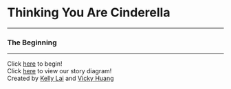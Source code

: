 # Thinking You Are Cinderella
---
### The Beginning
---
Click [here](kicked-out.md) to begin!  
Click [here](https://docs.google.com/drawings/d/1QvLEKpVDfAGo73Y48TotFvrxWsBv1N064SElGMeYmb4/edit) to view our story diagram!  
Created by [Kelly Lai](https://github.com/zhiyinl5633) and [Vicky Huang](https://github.com/Vickyh9449)